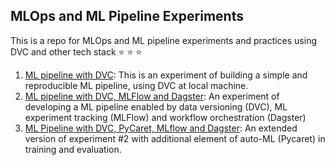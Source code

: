 ## MLOps and ML Pipeline Experiments
This is a repo for MLOps and ML pipeline experiments and practices using DVC and other tech stack :star: :star: :star:

1. [ML pipeline with DVC](https://github.com/DoThNg/MLOps_experiments_DVC/tree/main/1_ML_Pipeline_DVC): This is an experiment of building a simple and reproducible ML pipeline, using DVC at local machine. 
2. [ML pipeline with DVC, MLFlow and Dagster](https://github.com/DoThNg/MLOps_experiments_DVC/tree/main/2_ML_Pipeline_DVC_MLflow): An experiment of developing a ML pipeline enabled by data versioning (DVC), ML experiment tracking (MLFlow) and workflow orchestration (Dagster)
3. [ML Pipeline with DVC, PyCaret, MLflow and Dagster](https://github.com/DoThNg/MLOps_experiments_DVC/tree/main/3_ML_Pipeline_DVC_PyCaret): An extended version of experiment #2 with additional element of auto-ML (Pycaret) in training and evaluation.

